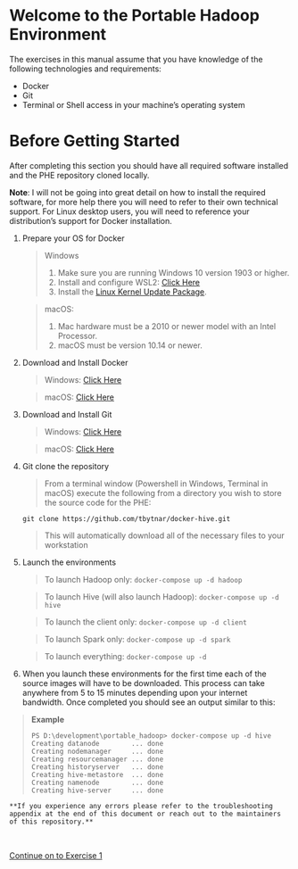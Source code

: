 # Welcome to the Portable Hadoop Environment
The exercises in this manual assume that you have knowledge of the following technologies and requirements:

*   Docker
*   Git
*   Terminal or Shell access in your machine’s operating system


# Before Getting Started

After completing this section you should have all required software installed and the PHE repository cloned locally.

**Note**: I will not be going into great detail on how to install the required software, for more help there you will need to refer to their own technical support.  For Linux desktop users, you will need to reference your distribution’s support for Docker installation.  

1. Prepare your OS for Docker
    > Windows
    >   1. Make sure you are running Windows 10 version 1903 or higher.
    >   2. Install and configure WSL2: [Click Here](https://docs.microsoft.com/en-us/windows/wsl/install-win10)
    >   3. Install the [Linux Kernel Update Package](https://docs.microsoft.com/en-us/windows/wsl/install-win10#step-4---download-the-linux-kernel-update-package).
    
    > macOS:
    >    1. Mac hardware must be a 2010 or newer model with an Intel Processor.
    >    2. macOS must be version 10.14 or newer.
2. Download and Install Docker
    > Windows: [Click Here](https://docs.docker.com/docker-for-windows/wsl/)<br>
    
    > macOS: [Click Here](https://docs.docker.com/docker-for-mac/install/)
3. Download and Install Git
    > Windows: [Click Here](https://git-scm.com/download/win)
    
    > macOS: [Click Here](https://git-scm.com/download/mac)
4. Git clone the repository
    > From a terminal window (Powershell in Windows, Terminal in macOS) execute the following from a directory you wish to store the source code for the PHE:
    ```
    git clone https://github.com/tbytnar/docker-hive.git
    ```
    > This will automatically download all of the necessary files to your workstation
5. Launch the environments
    > To launch Hadoop only:
        ```
        docker-compose up -d hadoop
        ```
    
    > To launch Hive (will also launch Hadoop):
        ```
        docker-compose up -d hive
        ```
    
    > To launch the client only:
        ```
        docker-compose up -d client
        ```
    
    > To launch Spark only:
        ```
        docker-compose up -d spark
        ```
    
    > To launch everything:
        ```
        docker-compose up -d
        ```
6.  When you launch these environments for the first time each of the source images will have to be downloaded.  This process can take anywhere from 5 to 15 minutes depending upon your internet bandwidth.  Once completed you should see an output similar to this: 

> **Example**
>```shell
> PS D:\development\portable_hadoop> docker-compose up -d hive
> Creating datanode        ... done
> Creating nodemanager     ... done
> Creating resourcemanager ... done
> Creating historyserver   ... done
> Creating hive-metastore  ... done
> Creating namenode        ... done
> Creating hive-server     ... done


    **If you experience any errors please refer to the troubleshooting appendix at the end of this document or reach out to the maintainers of this repository.**

<br>

[Continue on to Exercise 1](exercise_one.md)